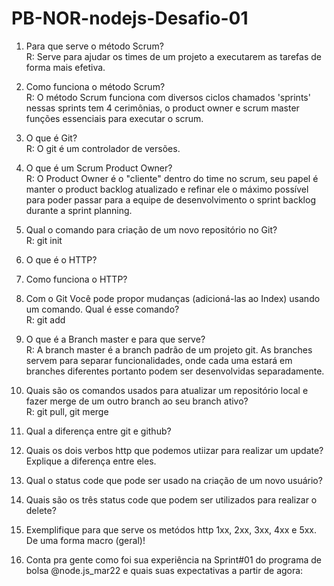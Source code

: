 # PB-NOR-nodejs-Desafio-01

1. Para que serve o método Scrum?  
R: Serve para ajudar os times de um projeto a executarem as tarefas 
de forma mais efetiva.

2. Como funciona o método Scrum?  
R: O método Scrum funciona com diversos ciclos chamados 'sprints' nessas sprints 
tem 4 cerimônias, o product owner e scrum master funções essenciais para executar 
o scrum.

3. O que é Git?  
R: O git é um controlador de versões.

4. O que é um Scrum Product Owner?  
R: O Product Owner é o "cliente" dentro do time no scrum, seu papel é manter o
product backlog atualizado e refinar ele o máximo possível para poder passar para
a equipe de desenvolvimento o sprint backlog durante a sprint planning.

5. Qual o comando para criação de um novo repositório no Git?  
R: git init

6. O que é o HTTP? 

7. Como funciona o HTTP? 

8. Com o Git Você pode propor mudanças (adicioná-las ao Index) usando um comando. Qual é esse comando?  
R:  git add <arquivo>

9. O que é a Branch master e para que serve?  
R: A branch master é a branch padrão de um projeto git. As branches servem para separar funcionalidades,
onde cada uma estará em branches diferentes portanto podem ser desenvolvidas separadamente.

10. Quais são os comandos usados para atualizar um repositório local e fazer merge de um outro branch ao seu branch ativo?  
R: git pull, git merge <branch>

11. Qual a diferença entre git e github? 

12. Quais os dois verbos http que podemos utiizar para realizar um update? Explique a diferença entre eles. 

13. Qual o status code que pode ser usado na criação de um novo usuário? 

14. Quais são os três status code que podem ser utilizados para realizar o delete? 

15. Exemplifique para que serve os metódos http 1xx, 2xx, 3xx, 4xx e 5xx. De uma forma macro (geral)! 

16. Conta pra gente como foi sua experiência na Sprint#01 do programa de bolsa @node.js_mar22 e quais suas expectativas a partir de agora: 
